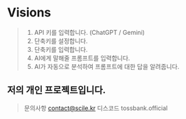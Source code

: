 # Visions
> 1. API 키를 입력합니다. (ChatGPT / Gemini)
> 2. 단축키를 설정합니다.
> 3. 단축키를 입력합니다.
> 4. AI에게 말해줄 프롬프트를 입력합니다.
> 5. AI가 자동으로 분석하여 프롬프트에 대한 답을 알려줍니다.


## 저의 개인 프로젝트입니다.
> 문의사항 [contact@scile.kr](mailto:contact@scile.kr)
> 디스코드 tossbank.official
